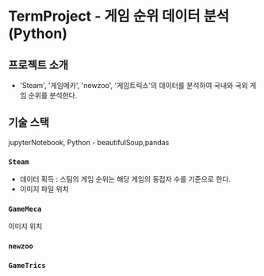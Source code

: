# TermProject - 게임 순위 데이터 분석(Python) 

## 프로젝트 소개

- 'Steam', '게임메카', 'newzoo', '게임트릭스'의 데이터를 분석하여 국내와 국외 게임 순위를 분석한다.

## 기술 스택
jupyterNotebook, Python - beautifulSoup,pandas

### `Steam`

- 데이터 획득 : 스팀의 게임 순위는 해당 게임의 동접자 수를 기준으로 한다.
- 이미지 파일 위치

### `GameMeca`

이미지 위치

### `newzoo`

### `GameTrics`
